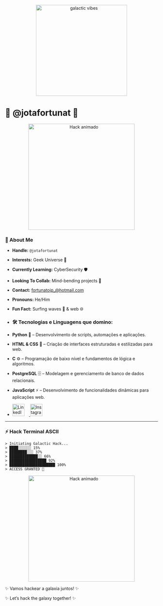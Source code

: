 
<p align="center">
  <img src="assets/galaxy.gif" alt="galactic vibes" width="300"/>
</p>

# 🌌 @jotafortunat 🌌

<p align="center"><img src="https://media3.giphy.com/media/v1.Y2lkPTc5MGI3NjExdGludWFmMnR6ZzA1cmk3Zm13ejZnNHJ5cjdsYXJ1OXY1dDJ3d2tsbyZlcD12MV9pbnRlcm5hbF9naWZfYnlfaWQmY3Q9Zw/FY9chKp6rulXy/giphy.gif" alt="Hack animado" width="350"/></p>


### 👾 About Me
- **Handle:** `@jotafortunat`
- **Interests:** Geek Universe 🌌
- **Currently Learning:** CyberSecurity 🛡️
- **Looking To Collab:** Mind-bending projects 🚀    
- **Contact:** fortunatojp_@hotmail.com
- **Pronouns:** He/Him
- **Fun Fact:** Surfing waves 🌊 & web 🌐

- ### 🛠️ Tecnologias e Linguagens que domino:  ###
- **Python** 🐍 – Desenvolvimento de scripts, automações e aplicações.  
- **HTML & CSS** 🎨 – Criação de interfaces estruturadas e estilizadas para web.  
- **C** ⚙️ – Programação de baixo nível e fundamentos de lógica e algoritmos.  
- **PostgreSQL** 🗄️ – Modelagem e gerenciamento de banco de dados relacionais.  
- **JavaScript** ⚡ – Desenvolvimento de funcionalidades dinâmicas para aplicações web. 



- <p align="left">
  <!-- LinkedIn -->
  <a href="https://www.linkedin.com/in/joão-pedro-matos-fortunato-495285249" target="_blank">
      <img src="https://upload.wikimedia.org/wikipedia/commons/c/ca/LinkedIn_logo_initials.png" alt="LinkedIn" width="40" style="margin-right:15px"/>
  </a>

  <!-- Instagram -->
  <a href="https://www.instagram.com/dev.jotafortunat" target="_blank">
    <img src="https://upload.wikimedia.org/wikipedia/commons/e/e7/Instagram_logo_2016.svg" alt="Instagram" width="40"/>
  </a>
</p>


---

### ⚡ Hack Terminal ASCII
```
> Initiating Galactic Hack...
> ████░░░░░░ 15%
> ████████░░░ 37%
> █████████████░░ 66%
> █████████████████ 92%
> █████████████████████ 100%
> ACCESS GRANTED 🌠
```



<p align="center">
  <img src="https://media4.giphy.com/media/v1.Y2lkPTc5MGI3NjExMDRzcXVqdDRvMWd2ejJ0dW5mZWYwYmlrOW5hYWRjMnQzY2p3ZTI5NSZlcD12MV9pbnRlcm5hbF9naWZfYnlfaWQmY3Q9Zw/12W5Sg2koWYnwA/giphy.gif" alt="Hack animado" width="350"/>
</p>

✨ Vamos hackear a galaxia juntos! ✨

✨ Let’s hack the galaxy together! ✨
